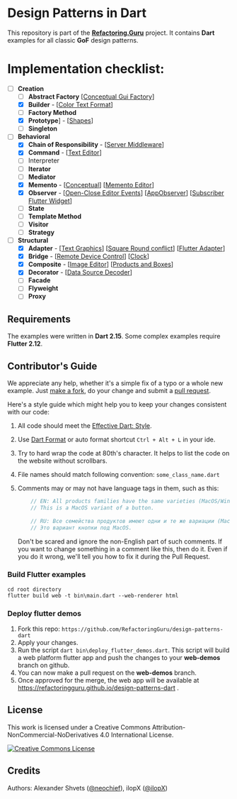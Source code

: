 # Design Patterns in Dart
This repository is part of the [**Refactoring.Guru**](https://refactoring.guru/design-patterns) project.
It contains **Dart** examples for all classic **GoF** design patterns.

# Implementation checklist:
- [ ] **Creation**
    - [ ] **Abstract Factory** [[Conceptual Gui Factory](https://github.com/RefactoringGuru/design-patterns-dart/tree/main/patterns/abstract_factory/conceptual_gui_factory)]
    - [x] **Builder** - [[Color Text Format](https://github.com/RefactoringGuru/design-patterns-dart/tree/main/patterns/builder/color_text_format)]
    - [ ] **Factory Method**
    - [x] **Prototype**] - [[Shapes](https://github.com/RefactoringGuru/design-patterns-dart/tree/main/patterns/prototype/shapes)] 
    - [ ] **Singleton**
- [ ]  **Behavioral**
    - [x] **Chain of Responsibility** - [[Server Middleware](https://github.com/RefactoringGuru/design-patterns-dart/tree/main/patterns/chain_of_responsibility/server_middleware)]
    - [x] **Command** - [[Text Editor](https://github.com/RefactoringGuru/design-patterns-dart/tree/main/patterns/command/text_editor)] 
    - [ ] Interpreter
    - [ ] **Iterator**
    - [ ] **Mediator**
    - [x] **Memento** - [[Conceptual](https://github.com/RefactoringGuru/design-patterns-dart/tree/main/patterns/memento/conceptual)] [[Memento Editor](https://github.com/RefactoringGuru/design-patterns-dart/tree/main/patterns/memento/memento_editor)] 
    - [x] **Observer** - [[Open-Close Editor Events](https://github.com/RefactoringGuru/design-patterns-dart/tree/main/patterns/observer/open_close_editor_events)] [[AppObserver](https://github.com/RefactoringGuru/design-patterns-dart/tree/main/patterns/observer/app_observer)] [[Subscriber Flutter Widget](https://github.com/RefactoringGuru/design-patterns-dart/tree/main/patterns/observer/subscriber_flutter_widget)]
    - [ ] **State**
    - [ ] **Template Method**
    - [ ] **Visitor**
    - [ ] **Strategy**
- [ ] **Structural**
    - [x] **Adapter** - [[Text Graphics](https://github.com/RefactoringGuru/design-patterns-dart/tree/main/patterns/adapter/text_graphics)] [[Square Round conflict](https://github.com/RefactoringGuru/design-patterns-dart/tree/main/patterns/adapter/square_round_conflict)] [[Flutter Adapter](https://github.com/RefactoringGuru/design-patterns-dart/tree/main/patterns/adapter/flutter_adapter)] 
    - [x] **Bridge** - [[Remote Device Control](https://github.com/RefactoringGuru/design-patterns-dart/tree/main/patterns/bridge/devices_remote_control)] [[Clock](https://github.com/RefactoringGuru/design-patterns-dart/tree/main/patterns/bridge/clock)] 
    - [x] **Composite** - [[Image Editor](https://github.com/RefactoringGuru/design-patterns-dart/tree/main/patterns/composite/image_editor)] [[Products and Boxes](https://github.com/RefactoringGuru/design-patterns-dart/tree/main/patterns/composite/products_and_boxes)] 
    - [x] **Decorator** - [[Data Source Decoder](https://github.com/RefactoringGuru/design-patterns-dart/tree/main/patterns/decorator/data_source_decoder)]
    - [ ] **Facade**
    - [ ] **Flyweight**
    - [ ] **Proxy**

## Requirements

The examples were written in **Dart 2.15**.
Some complex examples require **Flutter 2.12**.

## Contributor's Guide

We appreciate any help, whether it's a simple fix of a typo or a whole new example. Just [make a fork](https://help.github.com/articles/fork-a-repo/), do your change and submit a [pull request](https://help.github.com/articles/creating-a-pull-request-from-a-fork/).

Here's a style guide which might help you to keep your changes consistent with our code:

1. All code should meet the [Effective Dart: Style](https://dart.dev/guides/language/effective-dart/style).
 
2. Use [Dart Format](https://dart.dev/tools/dart-format) or auto format shortcut `Ctrl + Alt + L` in your ide. 

3. Try to hard wrap the code at 80th's character. It helps to list the code on the website without scrollbars.

4. File names should match following convention: `some_class_name.dart`

5. Comments may or may not have language tags in them, such as this:
    ```dart
        // EN: All products families have the same varieties (MacOS/Windows).
        // This is a MacOS variant of a button.
        
        // RU: Все семейства продуктов имеют одни и те же вариации (MacOS/Windows).
        // Это вариант кнопки под MacOS.
    ```
    Don't be scared and ignore the non-English part of such comments. If you want to change 
    something in a comment like this, then do it. Even if you do it wrong, we'll tell you how 
    to fix it during the Pull Request.


### Build Flutter examples
```batch
cd root directory
flutter build web -t bin\main.dart --web-renderer html
```

### Deploy flutter demos
1. Fork this repo: `https://github.com/RefactoringGuru/design-patterns-dart`
2. Apply your changes.
3. Run the script `dart bin\deploy_flutter_demos.dart`.
This script will build a web platform flutter app and push the changes to your **web-demos** branch on github.
4. You can now make a pull request on the **web-demos** branch.
5. Once approved for the merge, the web app will be available at https://refactoringguru.github.io/design-patterns-dart .

## License
This work is licensed under a Creative Commons Attribution-NonCommercial-NoDerivatives 4.0 International License.

<a rel="license" href="http://creativecommons.org/licenses/by-nc-nd/4.0/"><img alt="Creative Commons License" style="border-width:0" src="https://i.creativecommons.org/l/by-nc-nd/4.0/80x15.png" /></a>


## Credits
Authors: Alexander Shvets ([@neochief](https://github.com/neochief)), ilopX ([@ilopX](https://github.com/ilopX))
